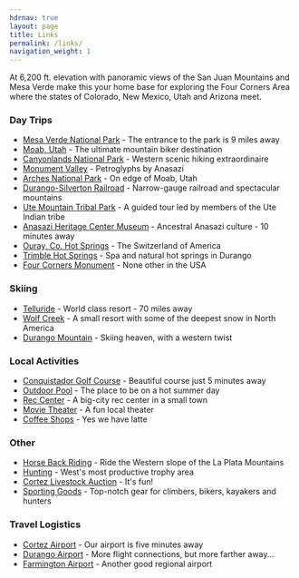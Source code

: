 ```yaml
---
hdrnav: true
layout: page
title: Links
permalink: /links/
navigation_weight: 1
---
```


At 6,200 ft. elevation with panoramic views of the San Juan Mountains and Mesa
Verde make this your home base for exploring the Four Corners Area where the
states of Colorado, New Mexico, Utah and Arizona meet.

### Day Trips

* [Mesa Verde National Park](http://www.mesaverde.com) - The entrance to the park is 9 miles away
* [Moab, Utah](http://www.moab-utah.com) - The ultimate mountain biker destination
* [Canyonlands National Park](http://www.nps.gov/cany) - Western scenic hiking extraordinaire
* [Monument Valley](http://www.monumentvalley.com) - Petroglyphs by Anasazi
* [Arches National Park](http://www.arches.national-park.com) - On edge of Moab, Utah
* [Durango-Silverton Railroad](http://www.durangosilvertonrailroad.com) - Narrow-gauge railroad and spectacular mountains
* [Ute Mountain Tribal Park](http://www.utemountaintribalpark.info) - A guided tour led by members of the Ute Indian tribe
* [Anasazi Heritage Center Museum](http://www.co.blm.gov/ahc) - Ancestral Anasazi culture - 10 minutes away
* [Ouray, Co. Hot Springs](http://www.ouraycolorado.com) - The Switzerland of America
* [Trimble Hot Springs](http://www.trimblehotsprings.com) - Spa and natural hot springs in Durango
* [Four Corners Monument](http://en.wikipedia.org/wiki/Four_Corners_Monument) - None other in the USA

### Skiing

* [Telluride](http://www.tellurideskiresort.com) - World class resort - 70 miles away
* [Wolf Creek](http://www.wolfcreekski.com) - A small resort with some of the deepest snow in North America
* [Durango Mountain](http://www.durangomountainresort.com) - Skiing heaven, with a western twist

### Local Activities

* [Conquistador Golf Course](http://www.fourcornersgolf.com) - Beautiful course just 5 minutes away
* [Outdoor Pool](http://co-cortez.civicplus.com/facilities/facility/details/Cortez-Municipal-Outdoor-Pool-41) - The place to be on a hot summer day
* [Rec Center](http://co-cortez.civicplus.com/facilities/facility/details/Cortez-Recreation-Center-30) - A big-city rec center in a small town
* [Movie Theater](http://calendar.daily-times.com/cortez-co/venues/show/44107-allen-fiesta-theatre) - A fun local theater
* [Coffee Shops](https://maps.google.com/maps?q=coffee+in+cortez+colorado) - Yes we have latte

### Other

* [Horse Back Riding](http://www.rimrockoutfitters.com) - Ride the Western slope of the La Plata Mountains
* [Hunting](http://www.mesaverdecountry.com/tourism/recreation/hunting/hunting.html) - West's most productive trophy area
* [Cortez Livestock Auction](http://maps.google.com/maps?q=livestock+auction+in+cortez+colorado) - It's fun!
* [Sporting Goods](http://maps.google.com/maps?q=sporting+goods+in+cortez+colorado) - Top-notch gear for climbers, bikers, kayakers and hunters

### Travel Logistics

* [Cortez Airport](http://www.cityofcortez.com/index.aspx?NID=113) - Our airport is five minutes away
* [Durango Airport](http://flydurango.com) - More flight connections, but more farther away...
* [Farmington Airport](http://www.fmtn.org/index.aspx?NID=172) - Another good regional airport
